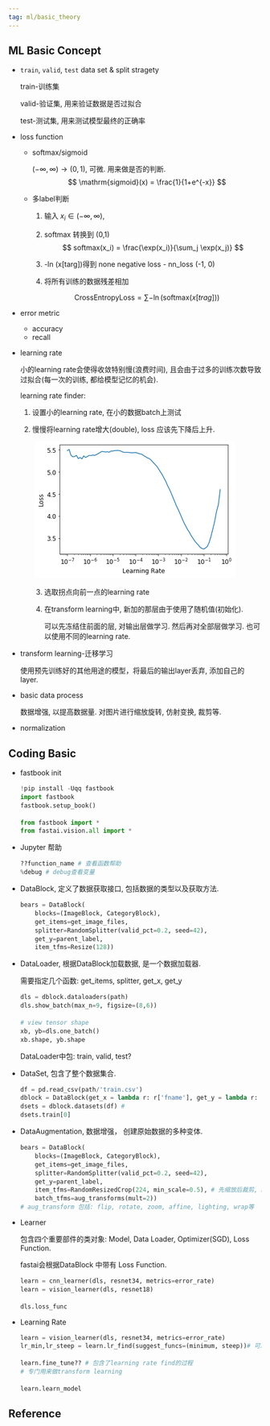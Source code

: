```yaml
---
tag: ml/basic_theory
---
```

## ML Basic Concept
* `train`, `valid`, `test` data set & split stragety

    train-训练集

    valid-验证集, 用来验证数据是否过拟合

    test-测试集, 用来测试模型最终的正确率

* loss function
    * softmax/sigmoid
        
        $(-\infty,\infty) \to (0, 1)$, 可微. 用来做是否的判断.
        $$
        \mathrm{sigmoid}(x) = \frac{1}{1+e^{-x}}
        $$
        
    * 多label判断
        
        1. 输入 $x_i \in (-\infty, \infty)$,
        
        2. softmax 转换到 (0,1)
           $$
           softmax(x_i) = \frac{\exp(x_i)}{\sum_j \exp(x_j)}
           $$
        
        3. -ln (x[targ])得到 none negative loss - nn_loss (-1, 0)
        4. 将所有训练的数据残差相加
        
        $$
        \mathrm{CrossEntropyLoss} = \sum -\ln(\mathrm{softmax}(x[trag]))
        $$
    
* error metric
    * accuracy
    * recall
    
* learning rate

    小的learning rate会使得收敛特别慢(浪费时间), 且会由于过多的训练次数导致过拟合(每一次的训练, 都给模型记忆的机会).

    learning rate finder:

    1. 设置小的learning rate, 在小的数据batch上测试

    2. 慢慢将learning rate增大(double), loss 应该先下降后上升.

       ​	![](rc/learning_rate.png)

       3. 选取拐点向前一点的learning rate

       4. 在transform learning中, 新加的那层由于使用了随机值(初始化). 

          可以先冻结住前面的层, 对输出层做学习. 然后再对全部层做学习. 也可以使用不同的learning rate.

* transform learning-迁移学习

    使用预先训练好的其他用途的模型，将最后的输出layer丢弃, 添加自己的layer.

* basic data process
    
    数据增强, 以提高数据量. 对图片进行缩放旋转, 仿射变换, 裁剪等.

* normalization

## Coding Basic

* fastbook init
    ```python
    !pip install -Uqq fastbook
    import fastbook
    fastbook.setup_book()
    
    from fastbook import *
    from fastai.vision.all import *
    ```

* Jupyter 帮助
    
    ```python
    ??function_name # 查看函数帮助
    %debug # debug查看变量
    ```
    
* DataBlock, 定义了数据获取接口, 包括数据的类型以及获取方法.
    
    ```python
    bears = DataBlock(
        blocks=(ImageBlock, CategoryBlock), 
        get_items=get_image_files, 
        splitter=RandomSplitter(valid_pct=0.2, seed=42),
        get_y=parent_label,
        item_tfms=Resize(128))
    ```
    
* DataLoader, 根据DataBlock加载数据, 是一个数据加载器.
    
    需要指定几个函数: get_items, splitter, get_x, get_y
    
    ```python
    dls = dblock.dataloaders(path)
    dls.show_batch(max_n=9, figsize=(8,6))
    
    # view tensor shape
    xb, yb=dls.one_batch()
    xb.shape, yb.shape
    ```
    
    DataLoader中包: train, valid, test?
    
* DataSet, 包含了整个数据集合.
    
    ```python
    df = pd.read_csv(path/'train.csv')
    dblock = DataBlock(get_x = lambda r: r['fname'], get_y = lambda r: r['labels'])
    dsets = dblock.datasets(df) # 
    dsets.train[0]
    ```
            
* DataAugmentation, 数据增强， 创建原始数据的多种变体. 

    ```python
    bears = DataBlock(
        blocks=(ImageBlock, CategoryBlock), 
        get_items=get_image_files, 
        splitter=RandomSplitter(valid_pct=0.2, seed=42),
        get_y=parent_label,
        item_tfms=RandomResizedCrop(224, min_scale=0.5), # 先缩放后裁剪, min_scale=0.5缩放不小于原图的1/2
        batch_tfms=aug_transforms(mult=2))
    # aug_transform 包括: flip, rotate, zoom, affine, lighting, wrap等
    ```

* Learner

  包含四个重要部件的类对象: Model, Data Loader, Optimizer(SGD), Loss Function.

   fastai会根据DataBlock 中带有 Loss Function.

  ```python
  learn = cnn_learner(dls, resnet34, metrics=error_rate)
  learn = vision_learner(dls, resnet18)
  
  dls.loss_func
  ```

* Learning Rate

  ```python
  learn = vision_learner(dls, resnet34, metrics=error_rate)
  lr_min,lr_steep = learn.lr_find(suggest_funcs=(minimum, steep))# 可以得到上面learning rate的图
  
  learn.fine_tune?? # 包含了learning rate find的过程
  # 专门用来做transform learning
  
  learn.learn_model
  ```

## Reference
[](https://github.com/muellerzr/Practical-Deep-Learning-for-Coders-2.0/tree/master/Computer%20Vision)